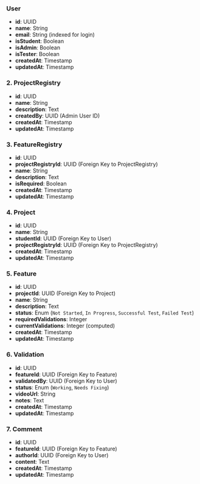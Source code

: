 ### **User**

- **id**: UUID
- **name**: String
- **email**: String (indexed for login)
- **isStudent**: Boolean
- **isAdmin**: Boolean
- **isTester**: Boolean
- **createdAt**: Timestamp
- **updatedAt**: Timestamp

### 2. **ProjectRegistry**

- **id**: UUID
- **name**: String
- **description**: Text
- **createdBy**: UUID (Admin User ID)
- **createdAt**: Timestamp
- **updatedAt**: Timestamp

### 3. **FeatureRegistry**

- **id**: UUID
- **projectRegistryId**: UUID (Foreign Key to ProjectRegistry)
- **name**: String
- **description**: Text
- **isRequired**: Boolean
- **createdAt**: Timestamp
- **updatedAt**: Timestamp

### 4. **Project**

- **id**: UUID
- **name**: String
- **studentId**: UUID (Foreign Key to User)
- **projectRegistryId**: UUID (Foreign Key to ProjectRegistry)
- **createdAt**: Timestamp
- **updatedAt**: Timestamp

### 5. **Feature**

- **id**: UUID
- **projectId**: UUID (Foreign Key to Project)
- **name**: String
- **description**: Text
- **status**: Enum (`Not Started`, `In Progress`, `Successful Test`, `Failed Test`)
- **requiredValidations**: Integer
- **currentValidations**: Integer (computed)
- **createdAt**: Timestamp
- **updatedAt**: Timestamp

### 6. **Validation**

- **id**: UUID
- **featureId**: UUID (Foreign Key to Feature)
- **validatedBy**: UUID (Foreign Key to User)
- **status**: Enum (`Working`, `Needs Fixing`)
- **videoUrl**: String
- **notes**: Text
- **createdAt**: Timestamp
- **updatedAt**: Timestamp

### 7. **Comment**

- **id**: UUID
- **featureId**: UUID (Foreign Key to Feature)
- **authorId**: UUID (Foreign Key to User)
- **content**: Text
- **createdAt**: Timestamp
- **updatedAt**: Timestamp